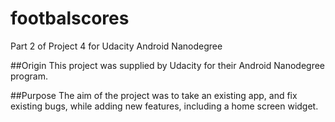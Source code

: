# footbalscores
Part 2 of Project 4 for Udacity Android Nanodegree

##Origin
This project was supplied by Udacity for their Android Nanodegree program.


##Purpose
The aim of the project was to take an existing app, and fix existing bugs, 
while adding new features, including a home screen widget.


